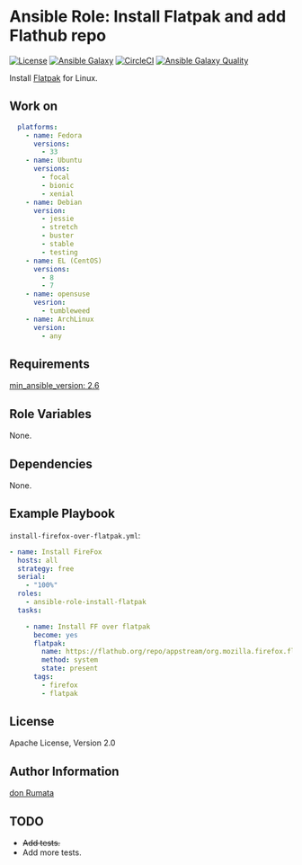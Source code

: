 # Ansible Role: Install Flatpak and add Flathub repo

[![License][license-image]][license-url] [![Ansible Galaxy][ansible-galaxy-image]][ansible-galaxy-url] [![CircleCI][circleci-image]][circleci-url] [![Ansible Galaxy Quality][ansible-galaxy-quality-image]][ansible-galaxy-url]

Install [Flatpak](https://flatpak.org/) for Linux.

## Work on

```yaml
  platforms:
    - name: Fedora
      versions:
        - 33
    - name: Ubuntu
      versions:
        - focal
        - bionic
        - xenial
    - name: Debian
      version:
        - jessie
        - stretch
        - buster
        - stable
        - testing
    - name: EL (CentOS)
      versions:
        - 8
        - 7
    - name: opensuse
      vesrion:
        - tumbleweed
    - name: ArchLinux
      version:
        - any
```

## Requirements

[min_ansible_version: 2.6](https://docs.ansible.com/ansible/latest/modules/flatpak_module.html)

## Role Variables

None.

## Dependencies

None.

## Example Playbook

`install-firefox-over-flatpak.yml`:

```yaml
- name: Install FireFox
  hosts: all
  strategy: free
  serial:
    - "100%"
  roles:
    - ansible-role-install-flatpak
  tasks:

    - name: Install FF over flatpak
      become: yes
      flatpak:
        name: https://flathub.org/repo/appstream/org.mozilla.firefox.flatpakref
        method: system
        state: present
      tags:
        - firefox
        - flatpak
```

## License

Apache License, Version 2.0

## Author Information

[don Rumata](https://github.com/don-rumata)

## TODO

- ~~Add tests.~~
- Add more tests.

[license-image]: https://img.shields.io/github/license/don-rumata/ansible-role-install-flatpak.svg
[license-url]: https://opensource.org/licenses/Apache-2.0

[ansible-galaxy-image]: https://img.shields.io/badge/ansible_galaxy-don__rumata.ansible__role__install__flatpak-blue.svg
[ansible-galaxy-url]: https://galaxy.ansible.com/don_rumata/ansible_role_install_flatpak

[circleci-image]: https://circleci.com/gh/don-rumata/ansible-role-install-flatpak.svg?style=shield
[circleci-url]: https://circleci.com/gh/don-rumata/ansible-role-install-flatpak

[ansible-galaxy-quality-image]: https://img.shields.io/ansible/quality/48079
